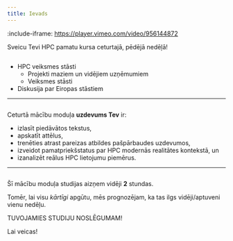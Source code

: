 ```yaml
---
title: Ievads
---
```


:include-iframe: https://player.vimeo.com/video/956144872

Sveicu Tevi HPC pamatu kursa ceturtajā, pēdējā nedēļā!  

```attention-note {label: "Ceturtās nedēļas tēmas"}
```
- HPC veiksmes stāsti  
  - Projekti maziem un vidējiem uzņēmumiem
  - Veiksmes stāsti  
- Diskusija par Eiropas stāstiem

---

```attention-note {label: "Tavs uzdevums"}
```
Ceturtā mācību moduļa **uzdevums Tev** ir:
- izlasīt piedāvātos tekstus,
- apskatīt attēlus,
- trenēties atrast pareizas atbildes pašpārbaudes uzdevumos,
- izveidot pamatpriekšstatus par HPC modernās realitātes kontekstā, un
- izanalizēt reālus HPC lietojumu piemērus.

---

```attention-note {label: "Studijas prasa Tavu laiku"}
```
Šī mācību moduļa studijas aizņem vidēji **2** stundas.
<!--
[4. MĀCĪBU MODUĻA STUDIJAS SĀKAS ŠEIT!](https://hpc-pamati-saturs.learning.lv/preview/4-modulis/1_1)
-->
Tomēr, lai visu *kārtīgi* apgūtu, mēs prognozējam, ka tas ilgs vidēji/aptuveni vienu nedēļu.

TUVOJAMIES STUDIJU NOSLĒGUMAM!

Lai veicas!
